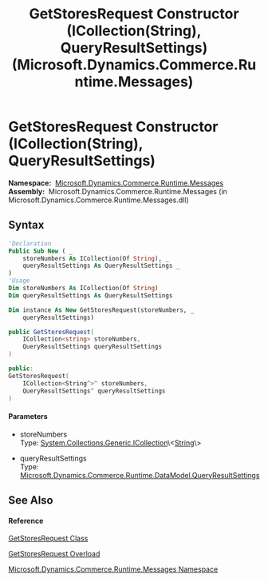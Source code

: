 ﻿---
title: GetStoresRequest Constructor (ICollection(String), QueryResultSettings) (Microsoft.Dynamics.Commerce.Runtime.Messages)
TOCTitle: GetStoresRequest Constructor (ICollection(String), QueryResultSettings)
ms:assetid: M:Microsoft.Dynamics.Commerce.Runtime.Messages.GetStoresRequest.#ctor(System.Collections.Generic.ICollection{System.String},Microsoft.Dynamics.Commerce.Runtime.DataModel.QueryResultSettings)
ms:mtpsurl: https://technet.microsoft.com/en-us/library/microsoft.dynamics.commerce.runtime.messages.getstoresrequest.getstoresrequest(v=AX.60)
ms:contentKeyID: 65322424
ms.date: 05/18/2015
mtps_version: v=AX.60
dev_langs:
- vb
- csharp
- c++
---

# GetStoresRequest Constructor (ICollection(String), QueryResultSettings)

**Namespace:**  [Microsoft.Dynamics.Commerce.Runtime.Messages](microsoft-dynamics-commerce-runtime-messages-namespace.md)  
**Assembly:**  Microsoft.Dynamics.Commerce.Runtime.Messages (in Microsoft.Dynamics.Commerce.Runtime.Messages.dll)

## Syntax

``` vb
'Declaration
Public Sub New ( _
    storeNumbers As ICollection(Of String), _
    queryResultSettings As QueryResultSettings _
)
'Usage
Dim storeNumbers As ICollection(Of String)
Dim queryResultSettings As QueryResultSettings

Dim instance As New GetStoresRequest(storeNumbers, _
    queryResultSettings)
```

``` csharp
public GetStoresRequest(
    ICollection<string> storeNumbers,
    QueryResultSettings queryResultSettings
)
```

``` c++
public:
GetStoresRequest(
    ICollection<String^>^ storeNumbers, 
    QueryResultSettings^ queryResultSettings
)
```

#### Parameters

  - storeNumbers  
    Type: [System.Collections.Generic.ICollection](https://technet.microsoft.com/en-us/library/92t2ye13\(v=ax.60\))\<[String](https://technet.microsoft.com/en-us/library/s1wwdcbf\(v=ax.60\))\>  

<!-- end list -->

  - queryResultSettings  
    Type: [Microsoft.Dynamics.Commerce.Runtime.DataModel.QueryResultSettings](queryresultsettings-class-microsoft-dynamics-commerce-runtime-datamodel.md)  

## See Also

#### Reference

[GetStoresRequest Class](getstoresrequest-class-microsoft-dynamics-commerce-runtime-messages.md)

[GetStoresRequest Overload](getstoresrequest-constructor-microsoft-dynamics-commerce-runtime-messages.md)

[Microsoft.Dynamics.Commerce.Runtime.Messages Namespace](microsoft-dynamics-commerce-runtime-messages-namespace.md)

